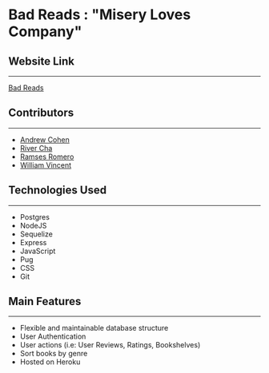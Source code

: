 # Bad Reads : "Misery Loves Company"

## Website Link
---
[Bad Reads](http://bad-reads-app.herokuapp.com/)

## Contributors 
---
- [Andrew Cohen](https://github.com/andrewscohen) 
- [River Cha](https://github.com/cosmoscha)
- [Ramses Romero](https://github.com/RamsesRomeroJr)
- [William Vincent](https://github.com/WJVincent)

## Technologies Used
---
- Postgres
- NodeJS
- Sequelize
- Express
- JavaScript
- Pug
- CSS
- Git

## Main Features
--- 
- Flexible and maintainable database structure
- User Authentication
- User actions (i.e: User Reviews, Ratings, Bookshelves)
- Sort books by genre
- Hosted on Heroku

